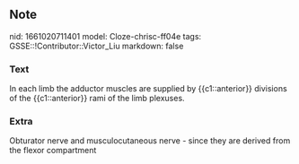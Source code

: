 ## Note
nid: 1661020711401
model: Cloze-chrisc-ff04e
tags: GSSE::!Contributor::Victor_Liu
markdown: false

### Text
In each limb the adductor muscles are supplied by {{c1::anterior}} divisions of the {{c1::anterior}} rami of the limb plexuses.

### Extra
Obturator nerve and musculocutaneous nerve - since they are derived from the flexor compartment
